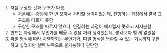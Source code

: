1. 처음 구상한 것과 구조가 다름.
   - 처음에는 중앙에 한 번 모아서 처리할 생각이었는데, 진행하는 과정에서 결국 그 구조를 따르지 못함
   - 구상한 구조를 따르지 않으니, 연결하는 과정이 매끄럽지 못하고 지저분함
2. 만드는 과정에서 무언가를 배울 수 있을 거라 생각했는데, 생각보다 별 게 없었음
3. 파일 형식에 따라 차별화되는 무언가와, 파일 형식을 변환할 수 있는 기능끼지 구현하고 싶었지만 실력 부족으로 불가능하다 판단함
